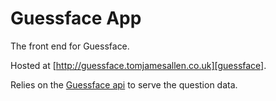 # Guessface App

The front end for Guessface.

Hosted at [http://guessface.tomjamesallen.co.uk][guessface].

Relies on the [Guessface api][guessface-api] to serve the question data.

[guessface]: http://guessface.tomjamesallen.co.uk
[guessface-api]: https://github.com/tomjamesallen/guessface-api